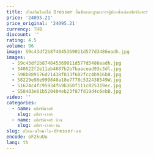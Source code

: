 ```yaml
---
title: สไตล์จีนใหม่ไม้ Dresser ลิ้นชักแบบบูรณาการตู้ห้องนั่งเล่นเฟอร์นิเจอร์
price: '24095.21'
price_original: '24095.21'
currency: THB
discount: ''
rating: 4.5
volume: 96
image: S9c43df2b874045369011d577d3486eadh.jpg
images:
  - S9c43df2b874045369011d577d3486eadh.jpg
  - S40622f2e11ab4687b2b7baacead93c3dl.jpg
  - S98b889176d21438f833f602fcc4b916b8.jpg
  - S8229e98e999840a18e7778c532438549W.jpg
  - S1674c4fc95934f69b360f111c025319ec.jpg
  - S58483e61b520404eb23f87fd19d4c6ebB.jpg
video: ''
categories:
  - name: เฟอร์นิเจอร์
    slug: เฟอร-เจอร
  - name: เฟอร์นิเจอร์ บ้าน
    slug: เฟอร-เจอร-าน
slug: สไตล-นใหม-ไม-dresser-นช
encode: oF2kuUu
lang: th
---
```

  